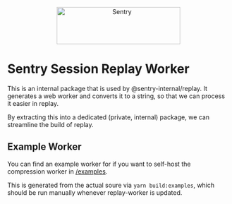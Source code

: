 <p align="center">
  <a href="https://sentry.io/?utm_source=github&utm_medium=logo" target="_blank">
    <img src="https://sentry-brand.storage.googleapis.com/sentry-wordmark-dark-280x84.png" alt="Sentry" width="280" height="84">
  </a>
</p>

# Sentry Session Replay Worker

This is an internal package that is used by @sentry-internal/replay. It generates a web worker and converts it to a
string, so that we can process it easier in replay.

By extracting this into a dedicated (private, internal) package, we can streamline the build of replay.

## Example Worker

You can find an example worker for if you want to self-host the compression worker in [/examples](./examples/).

This is generated from the actual soure via `yarn build:examples`, which should be run manually whenever replay-worker
is updated.
